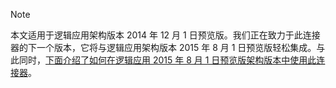> [!NOTE]
> 本文适用于逻辑应用架构版本 2014 年 12 月 1 日预览版。我们正在致力于此连接器的下一个版本，它将与逻辑应用架构版本 2015 年 8 月 1 日预览版轻松集成。与此同时，[下面介绍了如何在逻辑应用 2015 年 8 月 1 日预览版架构版本中使用此连接器](https://blogs.msdn.microsoft.com/logicapps/2016/02/25/accessing-v1-apis-and-biztalk-apis-from-logic-apps/)。
> 
> 

<!---HONumber=AcomDC_0921_2016-->